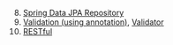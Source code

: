 8. [Spring Data JPA Repository](https://github.com/toannguyenhue92/customer-management)
9. [Validation (using annotation)](https://github.com/toannguyenhue92/spring-custom-validation), [Validator](https://github.com/toannguyenhue92/custom-validator)
10. [RESTful](https://github.com/toannguyenhue92/customer-restful-api)
